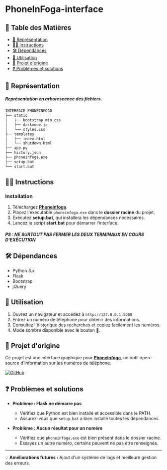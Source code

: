 # PhoneInFoga-interface

## 📌 Table des Matières
- [🌳 Représentation](#-représentation)
- [👨‍💻 Instructions](#-instructions)
- [🛠 Dépendances](#-dépendances)
- [🚀 Utilisation](#-utilisation)
- [🔗 Projet d'origine](#-projet-dorigine)
- [❓ Problèmes et solutions](#-problèmes-et-solutions)

## 🌳 Représentation

##### Représentation en arborescence des fichiers.

```md
INTERFACE PHONEINFOGO
├── static
│   ├── bootstrap.min.css
│   ├── darkmode.js
│   └── styles.css
├── templates
│   ├── index.html
│   └── shutdown.html
├── app.py
├── history.json
├── phoneinfoga.exe
├── setup.bat
└── start.bat
```

## 👨‍💻 Instructions

### Installation
1. Téléchargez **[PhoneInfoga](https://github.com/sundowndev/PhoneInfoga)**.
2. Placez l'exécutable `phoneinfoga.exe` dans le **dossier racine** du projet.
3. Exécutez **setup.bat**, qui installera les dépendances nécessaires.
4. Lancez le script **start.bat** pour démarrer l'interface.

##### PS : NE SURTOUT PAS FERMER LES DEUX TERMINAUX EN COURS D'EXÉCUTION

## 🛠 Dépendances
- Python 3.x
- Flask
- Bootstrap
- jQuery

## 🚀 Utilisation

1. Ouvrez un navigateur et accédez à `http://127.0.0.1:5000`
2. Entrez un numéro de téléphone pour obtenir des informations.
3. Consultez l'historique des recherches et copiez facilement les numéros.
4. Mode sombre disponible avec le bouton 🌙.

## 🔗 Projet d'origine

Ce projet est une interface graphique pour **[PhoneInfoga](https://github.com/sundowndev/PhoneInfoga)**, un outil open-source d'information sur les numéros de téléphone.

[![GitHub](https://img.shields.io/badge/GitHub-PhoneInfoga-blue?logo=github)](https://github.com/sundowndev/PhoneInfoga)

## ❓ Problèmes et solutions

- **Problème : Flask ne démarre pas**
  - Vérifiez que Python est bien installé et accessible dans le PATH.
  - Assurez-vous que `setup.bat` a bien installé toutes les dépendances.

- **Problème : Aucun résultat pour un numéro**
  - Vérifiez que `phoneinfoga.exe` est bien présent dans le dossier racine.
  - Essayez un autre numéro, certains peuvent ne pas être renseignés.

---

💡 **Améliorations futures :** Ajout d'un système de logs et meilleure gestion des erreurs.

